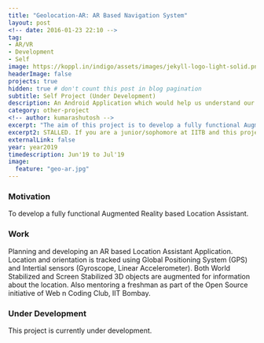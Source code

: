 ```yaml
---
title: "Geolocation-AR: AR Based Navigation System"
layout: post
<!-- date: 2016-01-23 22:10 -->
tag:
- AR/VR
- Development
- Self
image: https://koppl.in/indigo/assets/images/jekyll-logo-light-solid.png
headerImage: false
projects: true
hidden: true # don't count this post in blog pagination
subtitle: Self Project (Under Development)
description: An Android Application which would help us understand our surrounding better. Can be used in navigation and augmenting nearby shops and restaurants.
category: other-project
<!-- author: kumarashutosh -->
excerpt: "The aim of this project is to develop a fully functional Augmented Reality based Location Assistant."
excerpt2: STALLED. If you are a junior/sophomore at IITB and this project intrigues you, I can mentor you. <a href="mailto:kumar.ashutosh@gmail.com">Email me</a>.
externalLink: false
year: year2019
timedescription: Jun'19 to Jul'19
image:
  feature: "geo-ar.jpg"
---
```


### Motivation

To develop a fully functional Augmented Reality based Location Assistant.


### Work

Planning and developing an AR based Location Assistant Application. Location and orientation is tracked using Global Positioning System (GPS) and Intertial sensors (Gyroscope, Linear Accelerometer). Both World Stabilized and Screen Stabilized 3D objects are augmented for information about the location. Also mentoring a freshman as part of the Open Source initiative of Web n Coding Club, IIT Bombay.

### Under Development

This project is currently under development. 
